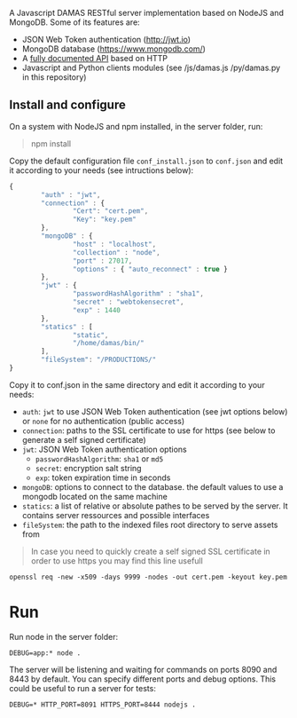 A Javascript DAMAS RESTful server implementation based on NodeJS and MongoDB. Some of its features are:

* JSON Web Token authentication (http://jwt.io)
* MongoDB database (https://www.mongodb.com/)
* A [fully documented API](https://github.com/remyla/damas-core/wiki/API) based on HTTP
* Javascript and Python clients modules (see /js/damas.js /py/damas.py in this repository)

## Install and configure

On a system with NodeJS and npm installed, in the server folder, run:
> npm install

Copy the default configuration file `conf_install.json` to `conf.json` and edit it according to your needs (see intructions below):

```js
{
        "auth" : "jwt",
        "connection" : {
                "Cert": "cert.pem",
                "Key": "key.pem"
        },
        "mongoDB" : {
                "host" : "localhost",
                "collection" : "node",
                "port" : 27017,
                "options" : { "auto_reconnect" : true }
        },
        "jwt" : {
                "passwordHashAlgorithm" : "sha1",
                "secret" : "webtokensecret",
                "exp" : 1440
        },
        "statics" : [
                "static",
                "/home/damas/bin/"
        ],
        "fileSystem": "/PRODUCTIONS/"
}
```
Copy it to conf.json in the same directory and edit it according to your needs:
* `auth`: `jwt` to use JSON Web Token authentication (see jwt options below) or `none` for no authentication (public access)
* `connection`: paths to the SSL certificate to use for https (see below to generate a self signed certificate)
* `jwt`: JSON Web Token authentication options
    * `passwordHashAlgorithm`: `sha1` or `md5`
    * `secret`:  encryption salt string
    * `exp`: token expiration time in seconds
* `mongoDB`: options to connect to the database. the default values to use a mongodb located on the same machine
* `statics`: a list of relative or absolute pathes to be served by the server. It contains server ressources and possible interfaces
* `fileSystem`: the path to the indexed files root directory to serve assets from

> In case you need to quickly create a self signed SSL certificate in order to use https you may find this line usefull
```
openssl req -new -x509 -days 9999 -nodes -out cert.pem -keyout key.pem
```

# Run
Run node in the server folder:
```
DEBUG=app:* node .
```
The server will be listening and waiting for commands on ports 8090 and 8443 by default. You can specify different ports and debug options. This could be useful to run a server for tests:
```
DEBUG=* HTTP_PORT=8091 HTTPS_PORT=8444 nodejs .
```

